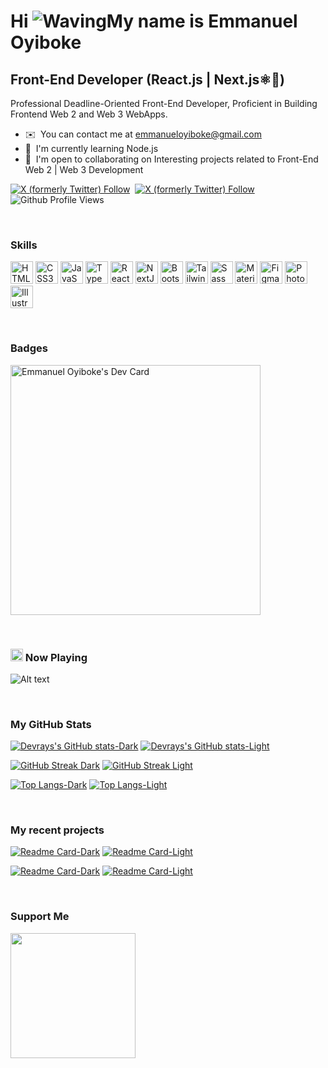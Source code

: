 # Hi ![Waving](https://user-images.githubusercontent.com/18350557/176309783-0785949b-9127-417c-8b55-ab5a4333674e.gif)My name is Emmanuel Oyiboke

## Front-End Developer (React.js | Next.js⚛️🥑)

Professional Deadline-Oriented Front-End Developer,
Proficient in Building Frontend Web 2 and Web 3 WebApps.

- ✉️  You can contact me at [emmanueloyiboke@gmail.com](mailto:emmanueloyiboke@gmail.com)
- 🧠  I'm currently learning Node.js
- 🤝  I'm open to collaborating on Interesting projects related to Front-End Web 2 | Web 3 Development

[![X (formerly Twitter) Follow](https://img.shields.io/twitter/follow/rays_da_dev?style=%20for-the-badge&logo=x&color=%23fff#gh-dark-mode-only)](https://x.com/@rays_da_dev#gh-dark-mode-only)&nbsp;
[![X (formerly Twitter) Follow](https://img.shields.io/twitter/follow/rays_da_dev?style=%20for-the-badge&logo=x&color=%23000#gh-light-mode-only)](https://x.com/@rays_da_dev#gh-light-mode-only)&nbsp;
![Github Profile Views](https://komarev.com/ghpvc/?username=emmirays)

<br>

### Skills

<p align="left">
<a href="https://developer.mozilla.org/en-US/docs/Glossary/HTML5" target="_blank" rel="noreferrer"><img src="https://raw.githubusercontent.com/danielcranney/readme-generator/main/public/icons/skills/html5-colored.svg" width="36" height="36" alt="HTML5" /></a>
<a href="https://www.w3.org/TR/CSS/#css" target="_blank" rel="noreferrer"><img src="https://raw.githubusercontent.com/danielcranney/readme-generator/main/public/icons/skills/css3-colored.svg" width="36" height="36" alt="CSS3" /></a>
<a href="https://developer.mozilla.org/en-US/docs/Web/JavaScript" target="_blank" rel="noreferrer"><img src="https://raw.githubusercontent.com/danielcranney/readme-generator/main/public/icons/skills/javascript-colored.svg" width="36" height="36" alt="JavaScript" /></a>
<a href="https://www.typescriptlang.org/" target="_blank" rel="noreferrer"><img src="https://raw.githubusercontent.com/danielcranney/readme-generator/main/public/icons/skills/typescript-colored.svg" width="36" height="36" alt="TypeScript" /></a>
<a href="https://reactjs.org/" target="_blank" rel="noreferrer"><img src="https://raw.githubusercontent.com/danielcranney/readme-generator/main/public/icons/skills/react-colored.svg" width="36" height="36" alt="React" /></a>
<a href="https://nextjs.org/docs" target="_blank" rel="noreferrer"><img src="https://raw.githubusercontent.com/danielcranney/readme-generator/main/public/icons/skills/nextjs-colored-dark.svg" width="36" height="36" alt="NextJs" /></a>
<a href="https://getbootstrap.com/" target="_blank" rel="noreferrer"><img src="https://raw.githubusercontent.com/danielcranney/readme-generator/main/public/icons/skills/bootstrap-colored.svg" width="36" height="36" alt="Bootstrap" /></a>
<a href="https://tailwindcss.com/" target="_blank" rel="noreferrer"><img src="https://raw.githubusercontent.com/danielcranney/readme-generator/main/public/icons/skills/tailwindcss-colored.svg" width="36" height="36" alt="TailwindCSS" /></a>
<a href="https://sass-lang.com/" target="_blank" rel="noreferrer"><img src="https://raw.githubusercontent.com/danielcranney/readme-generator/main/public/icons/skills/sass-colored.svg" width="36" height="36" alt="Sass" /></a>
<a href="https://mui.com/" target="_blank" rel="noreferrer"><img src="https://raw.githubusercontent.com/danielcranney/readme-generator/main/public/icons/skills/materialui-colored.svg" width="36" height="36" alt="Material UI" /></a>
<a href="https://www.figma.com/" target="_blank" rel="noreferrer"><img src="https://raw.githubusercontent.com/danielcranney/readme-generator/main/public/icons/skills/figma-colored.svg" width="36" height="36" alt="Figma" /></a>
<a href="https://www.adobe.com/uk/products/photoshop.html" target="_blank" rel="noreferrer"><img src="https://raw.githubusercontent.com/danielcranney/readme-generator/main/public/icons/skills/photoshop-colored-dark.svg" width="36" height="36" alt="Photoshop" /></a>
<a href="adobe.com/uk/products/illustrator.html" target="_blank" rel="noreferrer"><img src="https://raw.githubusercontent.com/danielcranney/readme-generator/main/public/icons/skills/illustrator-colored-dark.svg" width="36" height="36" alt="Illustrator" /></a>
</p>

<br>

### Badges

<a href="https://app.daily.dev/emmirays"><img src="https://api.daily.dev/devcards/bf329740621342ebb454394f83ad00e9.png?r=iri" width="400" alt="Emmanuel Oyiboke's Dev Card"/></a>

<br>

### <img src="https://media.giphy.com/media/RNcZfSefdn2Iq1SdZI/giphy.gif" width="20">&nbsp;Now Playing

![Alt text](https://spotify-recently-played-readme.vercel.app/api?user=31y62zjybij2nq2oexkbudsicazm)

<br>

### My GitHub Stats

[![Devrays's GitHub stats-Dark](https://github-readme-stats.vercel.app/api?username=emmirays&hide_border=true&show_icons=true&rank_icon=github&theme=dark#gh-dark-mode-only)](https://github.com/emmirays/github-readme-stats#gh-dark-mode-only)
[![Devrays's GitHub stats-Light](https://github-readme-stats.vercel.app/api?username=emmirays&hide_border=false&show_icons=true&rank_icon=github&theme=default#gh-light-mode-only)](https://github.com/emmirays/github-readme-stats#gh-light-mode-only)

[![GitHub Streak Dark](https://github-readme-streak-stats.herokuapp.com?&hide_border=true&user=emmirays&theme=dark#gh-dark-mode-only)](https://git.io/streak-stats#gh-dark-mode-only)
[![GitHub Streak Light](https://github-readme-streak-stats.herokuapp.com?&hide_border=false&user=emmirays&theme=default#gh-light-mode-only)](https://git.io/streak-stats#gh-light-mode-only)

[![Top Langs-Dark](https://github-readme-stats.vercel.app/api/top-langs/?username=emmirays&hide_border=true&layout=compact&theme=dark#gh-dark-mode-only)](https://github.com/emmirays/github-readme-stats#gh-dark-mode-only)
[![Top Langs-Light](https://github-readme-stats.vercel.app/api/top-langs/?username=emmirays&hide_border=true&hide_border=false&layout=compact&theme=default#gh-light-mode-only)](https://github.com/emmirays/github-readme-stats#gh-light-mode-only)

<br>

### My recent projects

[![Readme Card-Dark](https://github-readme-stats.vercel.app/api/pin/?username=emmirays&hide_border=true&repo=Shanghai-Token&show_owner=true&theme=dark#gh-dark-mode-only)](https://github.com/emmirays/Shanghai-Token#gh-dark-mode-only)
[![Readme Card-Light](https://github-readme-stats.vercel.app/api/pin/?username=emmirays&hide_border=false&repo=Shanghai-Token&show_owner=true&theme=default#gh-light-mode-only)](https://github.com/emmirays/Shanghai-Token#gh-light-mode-only)

[![Readme Card-Dark](https://github-readme-stats.vercel.app/api/pin/?username=emmirays&hide_border=true&repo=shibart&show_owner=true&theme=dark#gh-dark-mode-only)](https://github.com/emmirays/Shibart#gh-dark-mode-only)
[![Readme Card-Light](https://github-readme-stats.vercel.app/api/pin/?username=emmirays&hide_border=false&repo=Shibart&show_owner=true&theme=default#gh-light-mode-only)](https://github.com/emmirays/Shibart#gh-light-mode-only)

<br>

### Support Me

<a href="https://www.buymeacoffee.com/emmanueloy6"><img src="https://cdn.buymeacoffee.com/buttons/v2/default-yellow.png" width="200" /></a>
